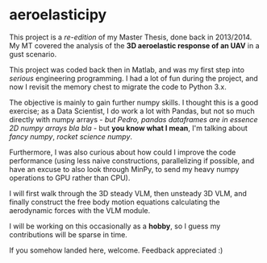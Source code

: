 # aeroelasticipy

This project is a *re-edition* of my Master Thesis, done back in 2013/2014. My MT covered the analysis of the **3D aeroelastic response of an UAV** in a gust scenario.

This project was coded back then in Matlab, and was my first step into *serious* engineering programming. I had a lot of fun during the project, and now I revisit the memory chest to migrate the code to Python 3.x.

The objective is mainly to gain further numpy skills. I thought this is a good exercise; as a Data Scientist, I do work a lot with Pandas, but not so much directly with numpy arrays - *but Pedro, pandas dataframes are in essence 2D numpy arrays bla bla* - but **you know what I mean**, I'm talking about *fancy numpy*, *rocket science numpy*.

Furthermore, I was also curious about how could I improve the code performance (using less naive constructions, parallelizing if possible, and have an excuse to also look through MinPy, to send my heavy numpy operations to GPU rather than CPU).

I will first walk through the 3D steady VLM, then unsteady 3D VLM, and finally construct the free body motion equations calculating the aerodynamic forces with the VLM module.

I will be working on this occasionally as a **hobby**, so I guess my contributions will be sparse in time.

If you somehow landed here, welcome. Feedback appreciated :)
